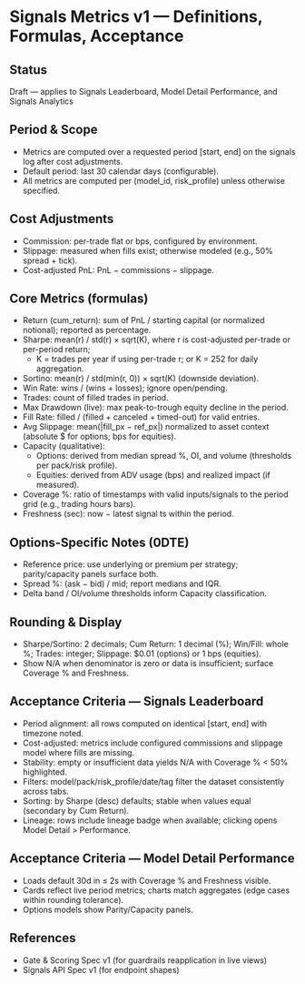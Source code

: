 # Signals Metrics v1 — Definitions, Formulas, Acceptance

## Status
Draft — applies to Signals Leaderboard, Model Detail Performance, and Signals Analytics

## Period & Scope
- Metrics are computed over a requested period [start, end] on the signals log after cost adjustments.
- Default period: last 30 calendar days (configurable).
- All metrics are computed per (model_id, risk_profile) unless otherwise specified.

## Cost Adjustments
- Commission: per-trade flat or bps, configured by environment.
- Slippage: measured when fills exist; otherwise modeled (e.g., 50% spread + tick).
- Cost-adjusted PnL: PnL − commissions − slippage.

## Core Metrics (formulas)
- Return (cum_return): sum of PnL / starting capital (or normalized notional); reported as percentage.
- Sharpe: mean(r) / std(r) × sqrt(K), where r is cost-adjusted per-trade or per-period return;
  - K = trades per year if using per-trade r; or K = 252 for daily aggregation.
- Sortino: mean(r) / std(min(r, 0)) × sqrt(K) (downside deviation).
- Win Rate: wins / (wins + losses); ignore open/pending.
- Trades: count of filled trades in period.
- Max Drawdown (live): max peak-to-trough equity decline in the period.
- Fill Rate: filled / (filled + canceled + timed-out) for valid entries.
- Avg Slippage: mean(|fill_px − ref_px|) normalized to asset context (absolute $ for options; bps for equities).
- Capacity (qualitative):
  - Options: derived from median spread %, OI, and volume (thresholds per pack/risk profile).
  - Equities: derived from ADV usage (bps) and realized impact (if measured).
- Coverage %: ratio of timestamps with valid inputs/signals to the period grid (e.g., trading hours bars).
- Freshness (sec): now − latest signal ts within the period.

## Options-Specific Notes (0DTE)
- Reference price: use underlying or premium per strategy; parity/capacity panels surface both.
- Spread %: (ask − bid) / mid; report medians and IQR.
- Delta band / OI/volume thresholds inform Capacity classification.

## Rounding & Display
- Sharpe/Sortino: 2 decimals; Cum Return: 1 decimal (%); Win/Fill: whole %; Trades: integer; Slippage: $0.01 (options) or 1 bps (equities).
- Show N/A when denominator is zero or data is insufficient; surface Coverage % and Freshness.

## Acceptance Criteria — Signals Leaderboard
- Period alignment: all rows computed on identical [start, end] with timezone noted.
- Cost-adjusted: metrics include configured commissions and slippage model where fills are missing.
- Stability: empty or insufficient data yields N/A with Coverage % < 50% highlighted.
- Filters: model/pack/risk_profile/date/tag filter the dataset consistently across tabs.
- Sorting: by Sharpe (desc) defaults; stable when values equal (secondary by Cum Return).
- Lineage: rows include lineage badge when available; clicking opens Model Detail > Performance.

## Acceptance Criteria — Model Detail Performance
- Loads default 30d in ≤ 2s with Coverage % and Freshness visible.
- Cards reflect live period metrics; charts match aggregates (edge cases within rounding tolerance).
- Options models show Parity/Capacity panels.

## References
- Gate & Scoring Spec v1 (for guardrails reapplication in live views)
- Signals API Spec v1 (for endpoint shapes)
